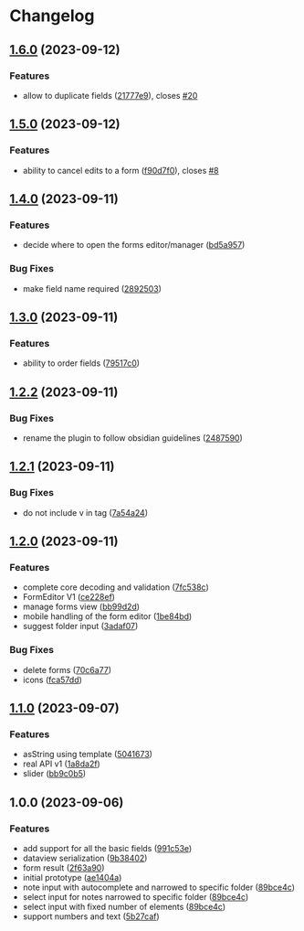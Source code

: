# Changelog

## [1.6.0](https://github.com/danielo515/obsidian-modal-form/compare/1.5.0...1.6.0) (2023-09-12)


### Features

* allow to duplicate fields ([21777e9](https://github.com/danielo515/obsidian-modal-form/commit/21777e98252c6f0d403ea6223a007eb5c8ba1866)), closes [#20](https://github.com/danielo515/obsidian-modal-form/issues/20)

## [1.5.0](https://github.com/danielo515/obsidian-modal-form/compare/1.4.0...1.5.0) (2023-09-12)


### Features

* ability to cancel edits to a form ([f90d7f0](https://github.com/danielo515/obsidian-modal-form/commit/f90d7f0344b6af0beba6f004e33719948dc6a36f)), closes [#8](https://github.com/danielo515/obsidian-modal-form/issues/8)

## [1.4.0](https://github.com/danielo515/obsidian-modal-form/compare/1.3.0...1.4.0) (2023-09-11)


### Features

* decide where to open the forms editor/manager ([bd5a957](https://github.com/danielo515/obsidian-modal-form/commit/bd5a957b7664eefd5df188b6424c046cfd0efd73))


### Bug Fixes

* make field name required ([2892503](https://github.com/danielo515/obsidian-modal-form/commit/2892503b0beb4588833ac46cd2a32ad567140d88))

## [1.3.0](https://github.com/danielo515/obsidian-modal-form/compare/1.2.2...1.3.0) (2023-09-11)


### Features

* ability to order fields ([79517c0](https://github.com/danielo515/obsidian-modal-form/commit/79517c03a9bceab06e9239e99ca8a3e100273f1d))

## [1.2.2](https://github.com/danielo515/obsidian-modal-form/compare/1.2.1...1.2.2) (2023-09-11)


### Bug Fixes

* rename the plugin to follow obsidian guidelines ([2487590](https://github.com/danielo515/obsidian-modal-form/commit/24875901eb01321d8d92ed2efffc70e661907b20))

## [1.2.1](https://github.com/danielo515/obsidian-modal-form/compare/v1.2.0...1.2.1) (2023-09-11)


### Bug Fixes

* do not include v in tag ([7a54a24](https://github.com/danielo515/obsidian-modal-form/commit/7a54a246aa6b7262dc63130deed49ac0387226a3))

## [1.2.0](https://github.com/danielo515/obsidian-modal-form/compare/v1.1.0...v1.2.0) (2023-09-11)


### Features

* complete core decoding and validation ([7fc538c](https://github.com/danielo515/obsidian-modal-form/commit/7fc538ca28d4b6b4114640f298a093d5639c4326))
* FormEditor V1 ([ce228ef](https://github.com/danielo515/obsidian-modal-form/commit/ce228efb38cb18985e61923b67f5f25fd5b74c4e))
* manage forms view ([bb99d2d](https://github.com/danielo515/obsidian-modal-form/commit/bb99d2d6df9dd7867f7f4d504a4ca25fa1597c3d))
* mobile handling of the form editor ([1be84bd](https://github.com/danielo515/obsidian-modal-form/commit/1be84bd71ce04565ac08cec6a82b398b004447ff))
* suggest folder input ([3adaf07](https://github.com/danielo515/obsidian-modal-form/commit/3adaf0774858ef34a0e2b3eb26657ee45bd119cd))


### Bug Fixes

* delete forms ([70c6a77](https://github.com/danielo515/obsidian-modal-form/commit/70c6a77629953f63243bc2b1e8a0504fb54c1f74))
* icons ([fca57dd](https://github.com/danielo515/obsidian-modal-form/commit/fca57dd872fd80c2f92cdbad2f67a5249a4be8dd))

## [1.1.0](https://github.com/danielo515/obsidian-modal-form/compare/v1.0.0...v1.1.0) (2023-09-07)


### Features

* asString using template ([5041673](https://github.com/danielo515/obsidian-modal-form/commit/504167364200554593722341d09ffd7ad97db552))
* real API v1 ([1a8da2f](https://github.com/danielo515/obsidian-modal-form/commit/1a8da2f2aded99e80347609304a91a6d35a1ed11))
* slider ([bb9c0b5](https://github.com/danielo515/obsidian-modal-form/commit/bb9c0b58d5d0afa54c92294b741dd06040aa4c09))

## 1.0.0 (2023-09-06)


### Features

* add support for all the basic fields ([991c53e](https://github.com/danielo515/obsidian-modal-form/commit/991c53e881a473200c035ad7eec590378cdaf81a))
* dataview serialization ([9b38402](https://github.com/danielo515/obsidian-modal-form/commit/9b384021b06dfb4d1ab0625353367b724c4ac004))
* form result ([2f63a90](https://github.com/danielo515/obsidian-modal-form/commit/2f63a90e27a08b3b539b67a5fbc78119a13ba5ba))
* initial prototype ([ae1404a](https://github.com/danielo515/obsidian-modal-form/commit/ae1404a9f3a87703ea8219e7acb36e7f11730f39))
* note input with autocomplete and narrowed to specific folder ([89bce4c](https://github.com/danielo515/obsidian-modal-form/commit/89bce4c956b2c5473862acf5ddfe59f8966a955e))
* select input for notes narrowed to specific folder ([89bce4c](https://github.com/danielo515/obsidian-modal-form/commit/89bce4c956b2c5473862acf5ddfe59f8966a955e))
* select input with fixed number of elements ([89bce4c](https://github.com/danielo515/obsidian-modal-form/commit/89bce4c956b2c5473862acf5ddfe59f8966a955e))
* support numbers and text ([5b27caf](https://github.com/danielo515/obsidian-modal-form/commit/5b27cafbc19d9edb0d42ff74cefcb976eecb3a89))
